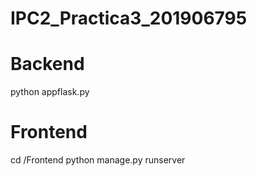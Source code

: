 # IPC2_Practica3_201906795

# Backend
python appflask.py

# Frontend
cd /Frontend
python manage.py runserver